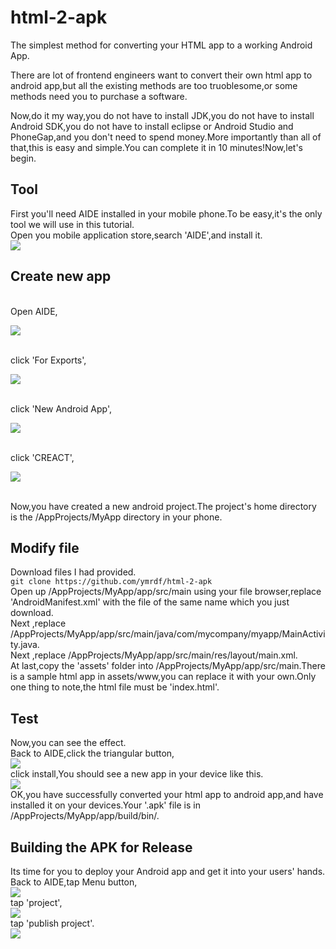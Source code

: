 # html-2-apk

 The simplest method for converting your HTML app to a working Android App.

 There are lot of frontend engineers want to convert their own html app to android app,but all the existing methods are too truoblesome,or some methods need you to purchase a software.

 Now,do it my way,you do not have to install JDK,you do not have to install Android SDK,you do not have to install eclipse or Android Studio and PhoneGap,and you don't need to spend money.More importantly than all of that,this is easy and simple.You can complete it in 10 minutes!Now,let's begin.

## Tool

 First you'll need AIDE installed in your mobile phone.To be easy,it's the only tool we will use in this tutorial.
<br >
Open you mobile application store,search 'AIDE',and install it.
<br >
![](https://github.com/ymrdf/html-2-apk/raw/master/pic/02.png)
## Create new app
<br >
Open AIDE,
<br >

![](https://github.com/ymrdf/html-2-apk/raw/master/pic/03.png)

<br >
click 'For Exports',
<br >

![](https://github.com/ymrdf/html-2-apk/raw/master/pic/04.png)

<br >
click 'New Android App',
<br >

![](https://github.com/ymrdf/html-2-apk/raw/master/pic/05.png)

<br >
click 'CREACT',
<br >

![](https://github.com/ymrdf/html-2-apk/raw/master/pic/06.png)

<br >
Now,you have created a new android project.The project's home directory is the /AppProjects/MyApp directory in your phone.


## Modify file

Download files I had provided.
<br >
```git clone https://github.com/ymrdf/html-2-apk```
<br >
Open up /AppProjects/MyApp/app/src/main using your file browser,replace 'AndroidManifest.xml' with the file of the same name which you just download.
<br >
Next ,replace /AppProjects/MyApp/app/src/main/java/com/mycompany/myapp/MainActivity.java.
<br >
Next ,replace /AppProjects/MyApp/app/src/main/res/layout/main.xml.
<br >
At last,copy the 'assets' folder into /AppProjects/MyApp/app/src/main.There is a sample html app in assets/www,you can replace it with your own.Only one thing to note,the html file must be 'index.html'.


## Test


Now,you can see the effect.
<br >
Back to AIDE,click the triangular button,
<br >
![](https://github.com/ymrdf/html-2-apk/raw/master/pic/07.png)
<br>
click install,You should see a new app in your device like this.
<br>
![](https://github.com/ymrdf/html-2-apk/raw/master/pic/13.png)
<br>
OK,you have successfully converted your html app to android app,and have installed it on your devices.Your '.apk' file is in /AppProjects/MyApp/app/build/bin/.

## Building the APK for Release

Its time for you to deploy your Android app and get it into your users' hands.
<br >
Back to AIDE,tap Menu button,
<br >
![](https://github.com/ymrdf/html-2-apk/raw/master/pic/09.png)
<br >
tap 'project',
<br >
![](https://github.com/ymrdf/html-2-apk/raw/master/pic/14.png)
<br >
tap 'publish project'.
<br >
![](https://github.com/ymrdf/html-2-apk/raw/master/pic/15.png)



